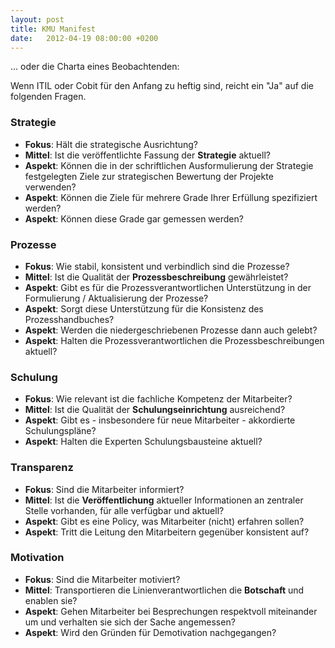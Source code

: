 ```yaml
---
layout: post
title: KMU Manifest
date:   2012-04-19 08:00:00 +0200
---
```


... oder die Charta eines Beobachtenden:

Wenn ITIL oder Cobit für den Anfang zu heftig sind, reicht ein "Ja"
auf die folgenden Fragen.

### Strategie

-   **Fokus**: Hält die strategische Ausrichtung?
-   **Mittel**: Ist die veröffentlichte Fassung der **Strategie**
    aktuell?
-   **Aspekt**: Können die in der schriftlichen Ausformulierung der
    Strategie festgelegten Ziele zur strategischen Bewertung der
    Projekte verwenden?
-   **Aspekt**: Können die Ziele für mehrere Grade Ihrer Erfüllung
    spezifiziert werden?
-   **Aspekt**: Können diese Grade gar gemessen werden?

### Prozesse

-   **Fokus**: Wie stabil, konsistent und verbindlich sind die Prozesse?
-   **Mittel**: Ist die Qualität der **Prozessbeschreibung**
    gewährleistet?
-   **Aspekt**: Gibt es für die Prozessverantwortlichen Unterstützung in
    der Formulierung / Aktualisierung der Prozesse?
-   **Aspekt**: Sorgt diese Unterstützung für die Konsistenz des
    Prozesshandbuches?
-   **Aspekt**: Werden die niedergeschriebenen Prozesse dann auch
    gelebt?
-   **Aspekt**: Halten die Prozessverantwortlichen die
    Prozessbeschreibungen aktuell?

### Schulung

-   **Fokus**: Wie relevant ist die fachliche Kompetenz der Mitarbeiter?
-   **Mittel**: Ist die Qualität der **Schulungseinrichtung**
    ausreichend?
-   **Aspekt**: Gibt es - insbesondere für neue Mitarbeiter -
    akkordierte Schulungspläne?
-   **Aspekt**: Halten die Experten Schulungsbausteine aktuell?

### Transparenz

-   **Fokus**: Sind die Mitarbeiter informiert?
-   **Mittel**: Ist die **Veröffentlichung** aktueller Informationen an
    zentraler Stelle vorhanden, für alle verfügbar und aktuell?
-   **Aspekt**: Gibt es eine Policy, was Mitarbeiter (nicht) erfahren
    sollen?
-   **Aspekt**: Tritt die Leitung den Mitarbeitern gegenüber konsistent
    auf?

### Motivation

-   **Fokus**: Sind die Mitarbeiter motiviert?
-   **Mittel**: Transportieren die Linienverantwortlichen die
    **Botschaft** und enablen sie?
-   **Aspekt**: Gehen Mitarbeiter bei Besprechungen respektvoll
    miteinander um und verhalten sie sich der Sache angemessen?
-   **Aspekt**: Wird den Gründen für Demotivation nachgegangen?